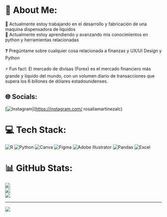 # 💫 About Me:
🔭 Actualmente estoy trabajando en el desarrollo y fabricación de una maquina dispensadora de líquidos<br>🌱 Actualmente estoy aprendiendo y avanzando mis conocimientos en python y herramientas relacionadas<br><br>❓ Pregúntame sobre cualquier cosa relacionada a finanzas y UX/UI Design y Python<br><br>⚡ Fun fact: El mercado de divisas (Forex) es el mercado financiero más grande y líquido del mundo, con un volumen diario de transacciones que supera los 6 billones de dólares estadounidenses.<br>


## 🌐 Socials:
[![Instagram](https://img.shields.io/badge/Instagram-%23E4405F.svg?logo=Instagram&logoColor=white)](https://instagram.com/ rosaliamartinezalc) 

# 💻 Tech Stack:
![R](https://img.shields.io/badge/r-%23276DC3.svg?style=for-the-badge&logo=r&logoColor=white) ![Python](https://img.shields.io/badge/python-3670A0?style=for-the-badge&logo=python&logoColor=ffdd54) ![Canva](https://img.shields.io/badge/Canva-%2300C4CC.svg?style=for-the-badge&logo=Canva&logoColor=white) ![Figma](https://img.shields.io/badge/figma-%23F24E1E.svg?style=for-the-badge&logo=figma&logoColor=white) ![Adobe Illustrator](https://img.shields.io/badge/adobe%20illustrator-%23FF9A00.svg?style=for-the-badge&logo=adobe%20illustrator&logoColor=white) ![Pandas](https://img.shields.io/badge/pandas-%23150458.svg?style=for-the-badge&logo=pandas&logoColor=white) ![Excel](https://img.shields.io/badge/Microsoft_Excel-217346?logo=microsoft-excel&logoColor=white)
# 📊 GitHub Stats:
![](https://github-readme-stats.vercel.app/api?username=Rosalia2001&theme=dark&hide_border=false&include_all_commits=false&count_private=false)<br/>
![](https://github-readme-streak-stats.herokuapp.com/?user=Rosalia2001&theme=dark&hide_border=false)<br/>
![](https://github-readme-stats.vercel.app/api/top-langs/?username=Rosalia2001&theme=dark&hide_border=false&include_all_commits=false&count_private=false&layout=compact)

---
[![](https://visitcount.itsvg.in/api?id=Rosalia2001&icon=0&color=0)](https://visitcount.itsvg.in)

<!-- Proudly created with GPRM ( https://gprm.itsvg.in ) -->
